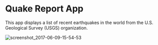 Quake Report App
===================================

This app displays a list of recent earthquakes in the world
from the U.S. Geological Survey (USGS) organization.




![screenshot_2017-06-09-15-54-53](https://user-images.githubusercontent.com/5982293/26973039-117d7444-4d32-11e7-9ef3-1ab2140fb8e5.png)


